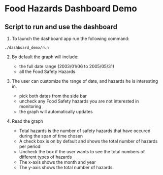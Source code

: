 # Food Hazards Dashboard Demo

## Script to run and use the dashboard

1. To launch the dashboard app run the following command:

```
./dashboard_demo/run  
```

2. By default the graph will include:
    - the full date range (2003/01/06 to 2005/05/31)
    - all the Food Safety Hazards

3. The user can customize the range of date, and hazards he is interesting in.

    - pick both dates from the side bar
    - uncheck any Food Safety hazards you are not interested in monitoring
    - the graph will automatically updates
    
4. Read the graph
    - Total hazards is the number of safety hazards that have occured during the span of time chosen
    - A check box is on by default and shows the total number of hazards per period
    - Uncheck the box if the user wants to see the total numbers of different types of hazards
    - The x-axis shows the month and year
    - The y-axis shows the total number of hazards. 